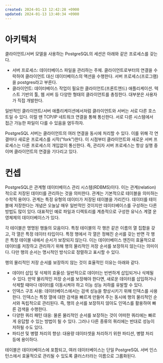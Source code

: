 ```yaml
---
created: 2024-01-13 12:42:28 +0900
updated: 2024-01-13 13:40:34 +0900
---
```


# 아키텍처

클라이언트/서버 모델을 사용하는 PostgreSQL의 세션은 아래와 같은 프로세스를 갖는다.

- 서버 프로세스: 데이터베이스 파일을 관리하는 주체. 클라이언트로부터의 연결을 수락하여 클라이언트 대신 데이터베이스의 액션을 수행한다. 서버 프로세스(프로그램)을 postgres라고 부른다.
- 클라이언트: 데이터베이스 작업이 필요한 클라이언트(프론트엔드) 애플리케이션. 텍스트 기반의 툴, 웹 서버 등 다양한 형태의 클라이언트를 총칭한다. 대부분은 사용자가 직접 개발한다.

일반적인 클라이언트/서버 애플리케이션에서처럼 클라이언트와 서버는 서로 다른 호스트일 수 있다. 이럴 땐 TCP/IP 네트워크 연결을 통해 통신한다. 서로 다른 시스템에서 접근 가능한 파일이 다를 수 있음을 염두하자.

PostgreSQL 서버는 클라이언트의 여러 연결을 동시에 처리할 수 있다. 이를 위해 각 연결마다 새로운 프로세스를 시작("fork")한다. 이 시점부터 클라이언트와 새로운 서버 프로세스는 다른 프로세스의 개입없이 통신한다. 즉, 관리자 서버 프로세스는 항상 실행 중이며 클라이언트의 연결을 기다리고 있다.

# 컨셉

PostgreSQL은 관계형 데이터베이스 관리 시스템(RDBMS)이다. 이는 관계(relation)적으로 저장된 데이터를 관리하는 것을 의미한다. 관계는 기본적으로 테이블을 의미하는 수학적 용어다. 관계는 특정 유형의 데이터가 저장된 테이블을 가리킨다. 데이터를 테이블에 저장한다는 개념은 오늘날 매우 일반적인 것이지만 데이터베이스를 구성하는 다른 방법도 많이 있다. 대표적인 예로 파일과 디렉토리를 계층적으로 구성한 유닉스 계열 운영체제의 데이터베이스가 있다.

각 테이블은 명명된 행들의 모음이다. 특정 테이블의 각 행은 같은 이름의 열 집합을 갖고, 각 열은 특정 데이터 타입이다. 특정 행에서 각 열은 정해진 순서를 갖는 반면 각 행은 특정 테이블 내에서 순서가 보장되지 않는다. 이는 데이터베이스 엔진이 효율적으로 데이터를 저장하고 관리하기 위해 행의 물리적인 저장 순서를 보장하지 않는다는 의미이다. 다만 행의 순서는 명시적인 방식으로 정렬하고 표시할 수 있다.

행의 물리적인 저장 순서를 보장하지 않는 것이 효율적인 이유는 아래와 같다.

- 데이터 삽입 및 삭제의 효율성: 일반적으로 데이터는 빈번하게 삽입되거나 삭제될 수 있다. 만약 물리적인 저장 순서를 보장해야 한다면, 새로운 데이터를 삽입하거나 삭제할 때마다 데이터를 이동시켜야 하고 이능 성능 저하를 유발할 수 있다.
- 인덱스 구조 사용: 데이터베이스에서는 검색 성능을 향상시키기 위해 인덱스를 사용한다. 인덱스는 특정 열에 대한 검색을 빠르게 만들어 주는 동시에 행의 물리적인 순서와 독립적으로 관리된다. 즉, 행의 순서를 보장하지 않아도 인덱스를 활용하여 빠른 검색을 수행한다.
- 다양한 쿼리 패턴 대응: 물론 물리적인 순서를 보장하는 것이 어떠한 쿼리에는 빠르게 응답할 수 있는 방법이 될 수 있다. 그러나 다른 종류의 쿼리에는 반대로 성능이 저하될 수도 있다.
- 파티션 및 병렬 처리의 향상: 대용량 데이터셋을 처리하기 위한 파티션, 병렬 처리 등에 용이하다.

테이블은 데이터베이스에 포함되고, 여러 데이터베이스는 단일 PostgreSQL 서버 인스턴스에서 효율적으로 관리될 수 있도록 클러스터라는 이름으로 그룹화된다.
